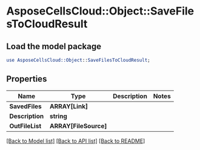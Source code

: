 # AsposeCellsCloud::Object::SaveFilesToCloudResult 

## Load the model package
```perl
use AsposeCellsCloud::Object::SaveFilesToCloudResult;
```

## Properties
Name | Type | Description | Notes
------------ | ------------- | ------------- | -------------
**SavedFiles** | **ARRAY[Link]** |  |
**Description** | **string** |  |
**OutFileList** | **ARRAY[FileSource]** |  |  

[[Back to Model list]](../README.md#documentation-for-models) [[Back to API list]](../README.md#documentation-for-api-endpoints) [[Back to README]](../README.md)

